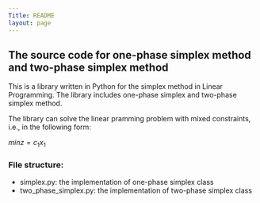 ```yaml
---
Title: README
layout: page
---
```

## The source code for one-phase simplex method and two-phase simplex method

This is a library written in Python for the simplex method in Linear Programming. The library includes one-phase simplex and two-phase simplex method.

The library can solve the linear pramming problem with mixed constraints, i.e., in the following form:

$min z = c_1x_1$

### File structure:
- simplex.py: the implementation of one-phase simplex class
- two_phase_simplex.py: the implementation of two-phase simplex class
